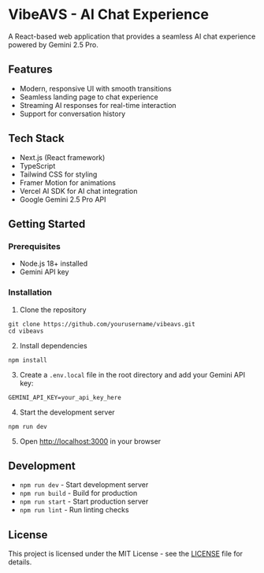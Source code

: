 # VibeAVS - AI Chat Experience

A React-based web application that provides a seamless AI chat experience powered by Gemini 2.5 Pro.

## Features

- Modern, responsive UI with smooth transitions
- Seamless landing page to chat experience
- Streaming AI responses for real-time interaction
- Support for conversation history

## Tech Stack

- Next.js (React framework)
- TypeScript
- Tailwind CSS for styling
- Framer Motion for animations
- Vercel AI SDK for AI chat integration
- Google Gemini 2.5 Pro API

## Getting Started

### Prerequisites

- Node.js 18+ installed
- Gemini API key

### Installation

1. Clone the repository
```
git clone https://github.com/yourusername/vibeavs.git
cd vibeavs
```

2. Install dependencies
```
npm install
```

3. Create a `.env.local` file in the root directory and add your Gemini API key:
```
GEMINI_API_KEY=your_api_key_here
```

4. Start the development server
```
npm run dev
```

5. Open [http://localhost:3000](http://localhost:3000) in your browser

## Development

- `npm run dev` - Start development server
- `npm run build` - Build for production
- `npm run start` - Start production server
- `npm run lint` - Run linting checks

## License

This project is licensed under the MIT License - see the [LICENSE](LICENSE) file for details.